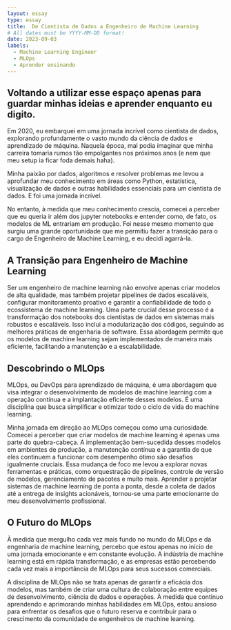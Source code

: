 ```yaml
---
layout: essay
type: essay
title:  De Cientista de Dados a Engenheiro de Machine Learning
# All dates must be YYYY-MM-DD format!
date: 2023-09-03
labels:
  - Machine Learning Engineer
  - MLOps
  - Aprender ensinando
---
```

## Voltando a utilizar esse espaço apenas para guardar minhas ideias e aprender enquanto eu digito.
Em 2020, eu embarquei em uma jornada incrível como cientista de dados, explorando profundamente o vasto mundo da ciência de dados e aprendizado de máquina. Naquela época, mal podia imaginar que minha carreira tomaria rumos tão empolgantes nos próximos anos (e nem que meu setup ia ficar foda demais haha).

Minha paixão por dados, algoritmos e resolver problemas me levou a aprofundar meu conhecimento em áreas como Python, estatística, visualização de dados e outras habilidades essenciais para um cientista de dados. E foi uma jornada incrível.

No entanto, à medida que meu conhecimento crescia, comecei a perceber que eu queria ir além dos jupyter notebooks e entender como, de fato, os modelos de ML entrariam em produção. Foi nesse mesmo momento que surgiu uma grande oportunidade que me permitiu fazer a transição para o cargo de Engenheiro de Machine Learning, e eu decidi agarrá-la.

## A Transição para Engenheiro de Machine Learning
Ser um engenheiro de machine learning não envolve apenas criar modelos de alta qualidade, mas também projetar pipelines de dados escaláveis, configurar monitoramento proativo e garantir a confiabilidade de todo o ecossistema de machine learning.
Uma parte crucial desse processo é a transformação dos notebooks dos cientistas de dados em sistemas mais robustos e escaláveis. Isso inclui a modularização dos códigos, seguindo as melhores práticas de engenharia de software. Essa abordagem permite que os modelos de machine learning sejam implementados de maneira mais eficiente, facilitando a manutenção e a escalabilidade.

## Descobrindo o MLOps
MLOps, ou DevOps para aprendizado de máquina, é uma abordagem que visa integrar o desenvolvimento de modelos de machine learning com a operação contínua e a implantação eficiente desses modelos. É uma disciplina que busca simplificar e otimizar todo o ciclo de vida do machine learning.

Minha jornada em direção ao MLOps começou como uma curiosidade. Comecei a perceber que criar modelos de machine learning é apenas uma parte do quebra-cabeça. A implementação bem-sucedida desses modelos em ambientes de produção, a manutenção contínua e a garantia de que eles continuem a funcionar com desempenho ótimo são desafios igualmente cruciais.
Essa mudança de foco me levou a explorar novas ferramentas e práticas, como orquestração de pipelines, controle de versão de modelos, gerenciamento de pacotes e muito mais. Aprender a projetar sistemas de machine learning de ponta a ponta, desde a coleta de dados até a entrega de insights acionáveis, tornou-se uma parte emocionante do meu desenvolvimento profissional.

## O Futuro do MLOps
À medida que mergulho cada vez mais fundo no mundo do MLOps e da engenharia de machine learning, percebo que estou apenas no início de uma jornada emocionante e em constante evolução. A indústria de machine learning está em rápida transformação, e as empresas estão percebendo cada vez mais a importância de MLOps para seus sucessos comerciais.

A disciplina de MLOps não se trata apenas de garantir a eficácia dos modelos, mas também de criar uma cultura de colaboração entre equipes de desenvolvimento, ciência de dados e operações. À medida que continuo aprendendo e aprimorando minhas habilidades em MLOps, estou ansioso para enfrentar os desafios que o futuro reserva e contribuir para o crescimento da comunidade de engenheiros de machine learning.
